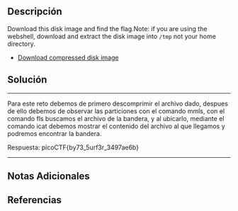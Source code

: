 ## Descripción

Download this disk image and find the flag.Note: if you are using the webshell, download and extract the disk image into `/tmp` not your home directory.

- [Download compressed disk image](https://artifacts.picoctf.net/c/136/disk.flag.img.gz)
## Solución

***
Para este reto debemos de primero descomprimir el archivo dado, despues de ello debemos de observar las particiones con el comando mmls, con el comando fls buscamos el archivo de la bandera, y al ubicarlo, mediante el comando icat debemos mostrar el contenido del archivo al que llegamos y podremos encontrar la bandera.

Respuesta: picoCTF{by73_5urf3r_3497ae6b}
***
## Notas Adicionales

## Referencias